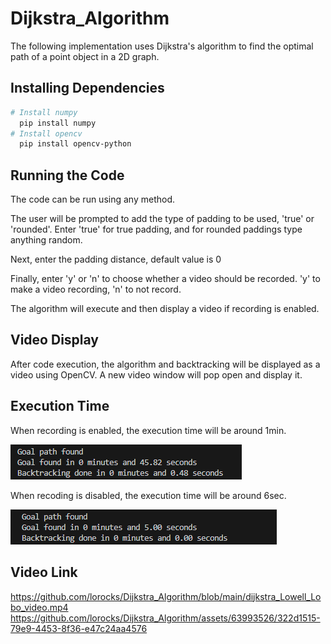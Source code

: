 # Dijkstra_Algorithm
The following implementation uses Dijkstra's algorithm to find the optimal path of a point object in a 2D graph.

## Installing Dependencies
```bash
# Install numpy
  pip install numpy
# Install opencv
  pip install opencv-python
```

## Running the Code
The code can be run using any method.

The user will be prompted to add the type of padding to be used, 'true' or 'rounded'.
Enter 'true' for true padding, and for rounded paddings type anything random.

Next, enter the padding distance, default value is 0

Finally, enter 'y' or 'n' to choose whether a video should be recorded.
'y' to make a video recording, 'n' to not record.

The algorithm will execute and then display a video if recording is enabled.


## Video Display
After code execution, the algorithm and backtracking will be displayed as a video using OpenCV.
A new video window will pop open and display it.


## Execution Time
When recording is enabled, the execution time will be around 1min.

![](https://github.com/lorocks/Dijkstra_Algorithm/blob/main/recording%20time.PNG)

When recoding is disabled, the execution time will be around 6sec.

![](https://github.com/lorocks/Dijkstra_Algorithm/blob/main/non%20recording%20time.PNG)


## Video Link
https://github.com/lorocks/Dijkstra_Algorithm/blob/main/dijkstra_Lowell_Lobo_video.mp4
https://github.com/lorocks/Dijkstra_Algorithm/assets/63993526/322d1515-79e9-4453-8f36-e47c24aa4576


